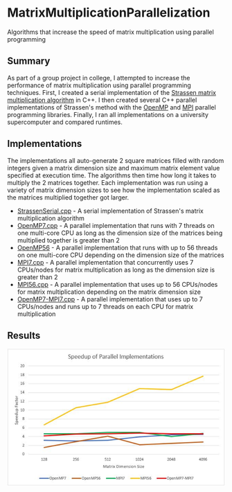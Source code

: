 # MatrixMultiplicationParallelization
Algorithms that increase the speed of matrix multiplication using parallel programming

## Summary
As part of a group project in college,  I attempted to increase the performance of matrix multiplication using parallel programming techniques. First, I created a serial implementation of the [Strassen matrix multiplication algorithm](https://iq.opengenus.org/strassens-matrix-multiplication-algorithm/) in C++. I then created several C++ parallel implementations of Strassen's method with the [OpenMP](https://en.wikipedia.org/wiki/OpenMP) and [MPI](https://en.wikipedia.org/wiki/Message_Passing_Interface) parallel programming libraries. Finally, I ran all implementations on a university supercomputer and compared runtimes.

## Implementations
The implementations all auto-generate 2 square matrices filled with random integers given a matrix dimension size and maximum matrix element value specified at execution time. The algorithms then time how long it takes to multiply the 2 matrices together. Each implementation was run using a variety of matrix dimension sizes to see how the implementation scaled as the matrices multiplied together got larger.

* [StrassenSerial.cpp](StrassenSerial.cpp) - A serial implementation of Strassen's matrix multiplication algorithm
* [OpenMP7.cpp](OpenMP7.cpp) - A parallel implementation that runs with 7 threads on one multi-core CPU as long as the dimension size of the matrices being multiplied together is greater than 2
* [OpenMP56](OpenMP56.cpp) - A parallel implementation that runs with up to 56 threads on one multi-core CPU depending on the dimension size of the matrices
* [MPI7.cpp](MPI7.cpp) - A parallel implementation that concurrently uses 7 CPUs/nodes for matrix multiplication as long as the dimension size is greater than 2 
* [MPI56.cpp](MPI56.cpp) - A parallel implementation that uses up to 56 CPUs/nodes for matrix multiplication depending on the matrix dimension size
* [OpenMP7-MPI7.cpp](OpenMP7-MPI7.cpp) - A parallel implementation that uses up to 7 CPUs/nodes and runs up to 7 threads on each CPU for matrix multiplication

## Results

![Speedup of Parallel Implementations](ImplementationSpeedups.JPG)
